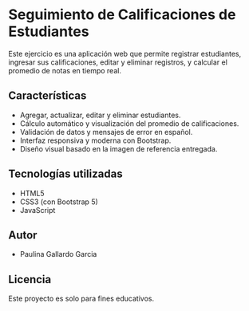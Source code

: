 # Seguimiento de Calificaciones de Estudiantes

Este ejercicio es una aplicación web que permite registrar estudiantes, ingresar sus calificaciones, editar y eliminar registros, y calcular el promedio de notas en tiempo real.

## Características

- Agregar, actualizar, editar y eliminar estudiantes.
- Cálculo automático y visualización del promedio de calificaciones.
- Validación de datos y mensajes de error en español.
- Interfaz responsiva y moderna con Bootstrap.
- Diseño visual basado en la imagen de referencia entregada.

## Tecnologías utilizadas

- HTML5
- CSS3 (con Bootstrap 5)
- JavaScript

## Autor

- Paulina Gallardo Garcia

## Licencia

Este proyecto es solo para fines educativos.
